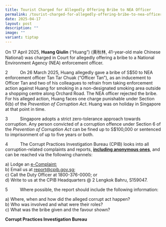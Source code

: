 ```yaml
---
title: Tourist Charged for Allegedly Offering Bribe to NEA Officer
permalink: /tourist-charged-for-allegedly-offering-bribe-to-nea-officer/
date: 2025-04-17
layout: post
description: ""
image: ""
variant: tiptap
---
```

<p>On 17 April 2025, <strong>Huang Qiulin</strong> (“Huang”) (黄秋林, 41-year-old
male Chinese National) was charged in Court for allegedly offering a bribe
to a National Environment Agency (NEA) enforcement officer.</p>
<p>2&nbsp;&nbsp;&nbsp;&nbsp;&nbsp;&nbsp;&nbsp;&nbsp;&nbsp; On 26 March 2025,
Huang allegedly gave a bribe of S$50 to NEA enforcement officer Tan Tar
Chuak (“Officer Tan”), as an inducement to Officer Tan and two of his colleagues
to refrain from taking enforcement action against Huang for smoking in
a non-designated smoking area outside a shopping centre along Orchard Road.
The NEA officer rejected the bribe. For his alleged action, Huang faces
one charge punishable under Section 6(b) of the <em>Prevention of Corruption Act</em>.
Huang was on holiday in Singapore at that point in time.</p>
<p>3&nbsp;&nbsp;&nbsp;&nbsp;&nbsp;&nbsp;&nbsp;&nbsp;&nbsp; Singapore adopts
a strict zero-tolerance approach towards corruption. Any person convicted
of a corruption offence under Section 6 of the <em>Prevention of Corruption Act</em> can
be fined up to S$100,000 or sentenced to imprisonment of up to five years
or both.</p>
<p>4&nbsp;&nbsp;&nbsp;&nbsp;&nbsp;&nbsp;&nbsp;&nbsp;&nbsp; The Corrupt Practices
Investigation Bureau (CPIB) looks into all corruption-related complaints
and reports, <strong><u>including anonymous ones</u></strong>, and can be
reached via the following channels:</p>
<p>a) Lodge an <a href="https://www.cpib.gov.sg/e-services/e-complaint-for-corrupt-conduct/" rel="noopener nofollow" target="_blank"><u>e-Complaint</u></a>;
<br>b) Email us at <a href="mailto:report@cpib.gov.sg" rel="noopener noreferrer nofollow" target="_blank"><u>report@cpib.gov.sg</u></a>;&nbsp;
<br>c) Call the Duty Officer at 1800-376-0000; or
<br>d) Write to us at the CPIB Headquarters @ 2 Lengkok Bahru, S159047.</p>
<p>5&nbsp;&nbsp;&nbsp;&nbsp;&nbsp;&nbsp;&nbsp;&nbsp;&nbsp; Where possible,
the report should include the following information:</p>
<p>a) Where, when and how did the alleged corrupt act happen?
<br>b) Who was involved and what were their roles?
<br>c) What was the bribe given and the favour shown?</p>
<p><strong>Corrupt Practices Investigation Bureau</strong>
</p>